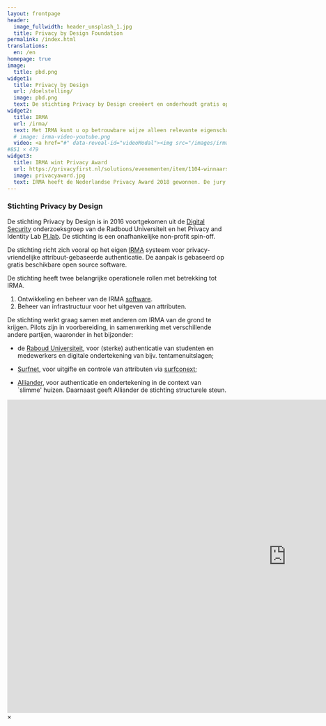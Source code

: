 ```yaml
---
layout: frontpage
header:
  image_fullwidth: header_unsplash_1.jpg
  title: Privacy by Design Foundation
permalink: /index.html
translations:
  en: /en
homepage: true
image:
  title: pbd.png
widget1:
  title: Privacy by Design
  url: /doelstelling/
  image: pbd.png
  text: De stichting Privacy by Design creeëert en onderhoudt gratis open source software waarbij de privacy van de gebruiker voorop staat. Het belangrijkste onderwerp van de stichting is IRMA, een afkorting voor <em>I Reveal my Attributes</em>.
widget2:
  title: IRMA
  url: /irma/
  text: Met IRMA kunt u op betrouwbare wijze alleen relevante eigenschappen (attributen, zoals "ouder dan 18") van uzelf aan anderen bewijzen. Deze IRMA attributen beheert u helemaal zelf in een app, op uw eigen telefoon.
  # image: irma-video-youtube.png
  video: <a href="#" data-reveal-id="videoModal"><img src="/images/irma-video-youtube.png" width="302" height="182" alt=""/></a>
#851 × 479 
widget3:
  title: IRMA wint Privacy Award
  url: https://privacyfirst.nl/solutions/evenementen/item/1104-winnaars-nederlandse-privacy-awards-2018.html
  image: privacyaward.jpg
  text: IRMA heeft de Nederlandse Privacy Award 2018 gewonnen. De jury prijst de privacy by design-opzet, het grote innovatieve vermogen, en de potentiële maatschappelijke impact van IRMA.
---
```


### Stichting Privacy by Design

De stichting Privacy by Design is in 2016 voortgekomen uit de [Digital
Security](http://www.ru.nl/ds/) onderzoeksgroep van de Radboud
Universiteit en het Privacy and Identity Lab
[PI.lab](http://www.pilab.nl). De stichting is een onafhankelijke
non-profit spin-off.

De stichting richt zich vooral op het eigen [IRMA](/irma)
systeem voor privacy-vriendelijke attribuut-gebaseerde
authenticatie. De aanpak is gebaseerd op gratis beschikbare open
source software. 

De stichting heeft twee belangrijke operationele rollen met betrekking
tot IRMA.

1. Ontwikkeling en beheer van de IRMA [software](https://credentials.github.io/).
2. Beheer van infrastructuur voor het uitgeven van attributen.

De stichting werkt graag samen met anderen om IRMA van de grond te
krijgen. Pilots zijn in voorbereiding, in samenwerking met
verschillende andere partijen, waaronder in het bijzonder:

 * de [Raboud Universiteit](https://www.ru.nl), voor (sterke)
   authenticatie van studenten en medewerkers en digitale
   ondertekening van bijv. tentamenuitslagen;

 * [Surfnet](https://www.surfnet.nl), voor uitgifte en controle van
   attributen via [surfconext](https://www.surfconext.nl);

 * [Alliander](http://www.alliander.nl), voor authenticatie en
   ondertekening in de context van `slimme' huizen. Daarnaast geeft
   Alliander de stichting structurele steun.

<div id="videoModal" class="reveal-modal large" data-reveal="">
  <div class="flex-video widescreen vimeo" style="display: block;">
    <iframe width="1280" height="720" src="https://www.youtube-nocookie.com/embed/q6IihEQFPys" frameborder="0" allowfullscreen></iframe>
  </div>
  <a class="close-reveal-modal">&#215;</a>
</div>
